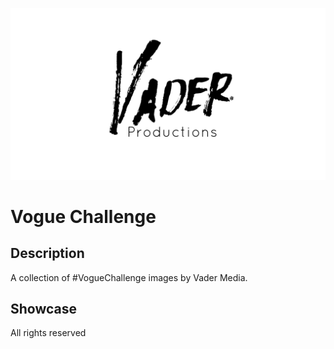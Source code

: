 ![alt text][logo]
# Vogue Challenge
## Description
A collection of #VogueChallenge images by Vader Media.

## Showcase



All rights reserved

[logo]: https://github.com/vadermedia/logos/blob/master/productions/dark-transparent.png?raw=true